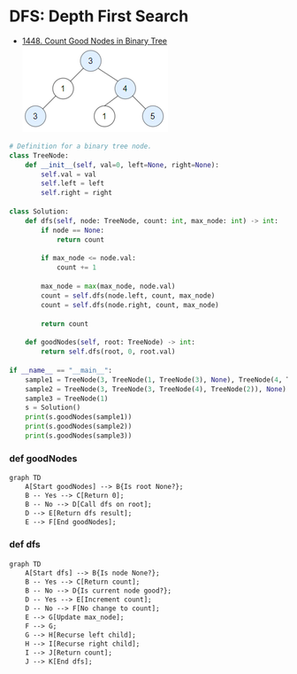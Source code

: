 # DFS: Depth First Search
- [1448. Count Good Nodes in Binary Tree](https://leetcode.com/problems/count-good-nodes-in-binary-tree/description/?envType=study-plan-v2&envId=leetcode-75)
![alt text](image-3.png)
```py
# Definition for a binary tree node.
class TreeNode:
    def __init__(self, val=0, left=None, right=None):
        self.val = val
        self.left = left
        self.right = right

class Solution:
    def dfs(self, node: TreeNode, count: int, max_node: int) -> int:
        if node == None:
            return count
        
        if max_node <= node.val:
            count += 1
        
        max_node = max(max_node, node.val)
        count = self.dfs(node.left, count, max_node)
        count = self.dfs(node.right, count, max_node)

        return count
    
    def goodNodes(self, root: TreeNode) -> int:
        return self.dfs(root, 0, root.val)

if __name__ == "__main__":
    sample1 = TreeNode(3, TreeNode(1, TreeNode(3), None), TreeNode(4, TreeNode(1), TreeNode(5)))
    sample2 = TreeNode(3, TreeNode(3, TreeNode(4), TreeNode(2)), None)
    sample3 = TreeNode(1)
    s = Solution()
    print(s.goodNodes(sample1))
    print(s.goodNodes(sample2))
    print(s.goodNodes(sample3))
```

### def goodNodes
```mermaid
graph TD
    A[Start goodNodes] --> B{Is root None?};
    B -- Yes --> C[Return 0];
    B -- No --> D[Call dfs on root];
    D --> E[Return dfs result];
    E --> F[End goodNodes];
```

### def dfs
```mermaid
graph TD
    A[Start dfs] --> B{Is node None?};
    B -- Yes --> C[Return count];
    B -- No --> D{Is current node good?};
    D -- Yes --> E[Increment count];
    D -- No --> F[No change to count];
    E --> G[Update max_node];
    F --> G;
    G --> H[Recurse left child];
    H --> I[Recurse right child];
    I --> J[Return count];
    J --> K[End dfs];
```